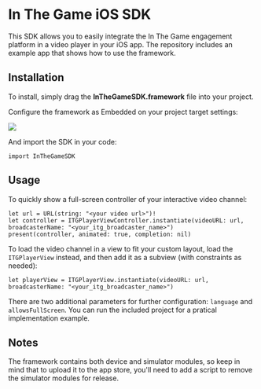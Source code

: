# In The Game iOS SDK

This SDK allows you to easily integrate the In The Game engagement platform in a video player in your iOS app.
The repository includes an example app that shows how to use the framework.


## Installation

To install, simply drag the **InTheGameSDK.framework** file into your project. 

Configure the framework as Embedded on your project target settings:

![](https://i.imgur.com/GsuJVIc.png)

And import the SDK in your code:

`import InTheGameSDK`


## Usage

To quickly show a full-screen controller of your interactive video channel:

```
let url = URL(string: "<your video url>")!
let controller = ITGPlayerViewController.instantiate(videoURL: url, broadcasterName: "<your_itg_broadcaster_name>")
present(controller, animated: true, completion: nil)
```

To load the video channel in a view to fit your custom layout, load the `ITGPlayerView` instead, and then add it as a subview (with constraints as needed): 

```
let playerView = ITGPlayerView.instantiate(videoURL: url, broadcasterName: "<your_itg_broadcaster_name>")
```

There are two additional parameters for further configuration: `language` and `allowsFullScreen`.
You can run the included project for a pratical implementation example.

## Notes

The framework contains both device and simulator modules, so keep in mind that to upload it to the app store, you'll need to add a script to remove the simulator modules for release.
